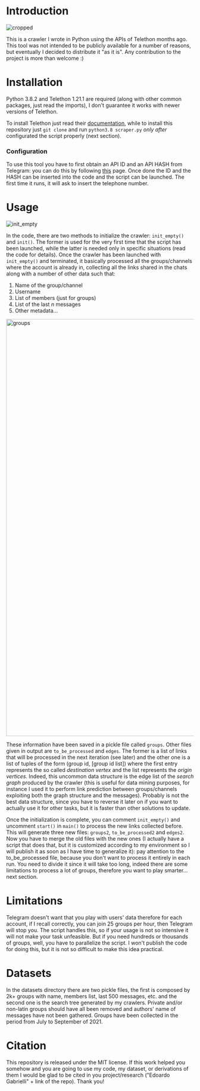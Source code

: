 # Introduction

![cropped](https://user-images.githubusercontent.com/12884117/148686503-d2862da6-d0c9-49c2-9ab4-01d021ac3717.gif)

This is a crawler I wrote in Python using the APIs of Telethon months ago. This tool was not intended to be publicly available for a number of reasons, but eventually I decided to distribute it "as it is". Any contribution to the project is more than welcome :)

# Installation

Python 3.8.2 and Telethon 1.21.1 are required (along with other common packages, just read the imports), I don't guarantee it works with newer versions of Telethon.

To install Telethon just read their [documentation](https://docs.telethon.dev/en/latest/basic/installation.html), while to install this repository just `git clone` and run `python3.8 scraper.py` *only after* configurated the script properly (next section).

### Configuration

To use this tool you have to first obtain an API ID and an API HASH from Telegram: you can do this by following [this](https://my.telegram.org/auth) page.
Once done the ID and the HASH can be inserted into the code and the script can be launched. The first time it runs, it will ask to insert the telephone number.

# Usage

![init_empty](https://user-images.githubusercontent.com/12884117/148644423-5be39679-f1a5-4ec8-8597-95aa554cd6d9.gif)

In the code, there are two methods to initialize the crawler: `init_empty()` and `init()`. The former is used for the very first time that the script has been launched, while the latter is needed only in specific situations (read the code for details). Once the crawler has been launched with `init_empty()` and terminated, it basically processed all the groups/channels where the account is already in, collecting all the links shared in the chats along with a number of other data such that:

1. Name of the group/channel
2. Username
4. List of members (just for groups)
5. List of the last *n* messages
6. Other metadata...

<img width="1117" alt="groups" src="https://user-images.githubusercontent.com/12884117/148424182-80aa92c6-c501-481c-bbf6-4552a0c16bac.png">

These information have been saved in a pickle file called `groups`. Other files given in output are `to_be_processed` and `edges`. The former is a list of links that will be processed in the next iteration (see later) and the other one is a list of tuples of the form (group id, [group id list]) where the first entry represents the so called *destination vertex* and the list represents the *origin vertices*. Indeed, this uncommon data structure is the edge list of the *search graph* produced by the crawler (this is useful for data mining purposes, for instance I used it to perform link prediction between groups/channels exploiting both the graph structure and the messages). Probably is not the best data structure, since you have to reverse it later on if you want to actually use it for other tasks, but it is faster than other solutions to update.

Once the initialization is complete, you can comment `init_empty()` and uncomment `start()` in `main()` to process the new links collected before. This will generate three new files: `groups2`, `to_be_processed2` and `edges2`. Now you have to merge the old files with the new ones (I actually have a script that does that, but it is customized according to my environment so I will publish it as soon as I have time to generalize it): pay attention to the to_be_processed file, because you don't want to process it entirely in each run. You need to divide it since it will take too long, indeed there are some limitations to process a lot of groups, therefore you want to play smarter... next section.

# Limitations

Telegram doesn't want that you play with users' data therefore for each account, if I recall correctly, you can join 25 groups per hour, then Telegram will stop you. The script handles this, so if your usage is not so intensive it will not make your task unfeasible. But if you need hundreds or thousands of groups, well, you have to parallelize the script. I won't publish the code for doing this, but it is not so difficult to make this idea practical.

# Datasets

In the datasets directory there are two pickle files, the first is composed by 2k+ groups with name, members list, last 500 messages, etc. and the second one is the search tree generated by my crawlers. Private and/or non-latin groups should have all been removed and authors' name of messages have not been gathered. Groups have been collected in the period from July to September of 2021.

# Citation

This repository is released under the MIT license. If this work helped you somehow and you are going to use my code, my dataset, or derivations of them I would be glad to be cited in you project/research ("Edoardo Gabrielli" + link of the repo). Thank you!
